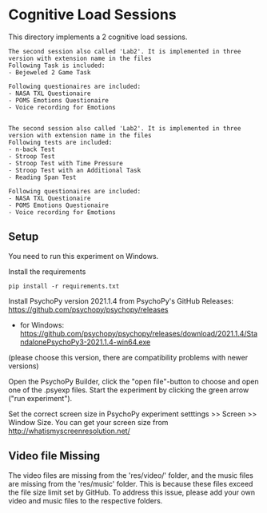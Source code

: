# Cognitive Load Sessions

This directory implements a 2 cognitive load sessions.

    The second session also called 'Lab2'. It is implemented in three version with extension name in the files
    Following Task is included:
    - Bejeweled 2 Game Task

    Following questionaires are included:
    - NASA TXL Questionaire
    - POMS Emotions Questionaire
    - Voice recording for Emotions


    The second session also called 'Lab2'. It is implemented in three version with extension name in the files
    Following tests are included:
    - n-back Test
    - Stroop Test
    - Stroop Test with Time Pressure
    - Stroop Test with an Additional Task
    - Reading Span Test

    Following questionaires are included:
    - NASA TXL Questionaire
    - POMS Emotions Questionaire
    - Voice recording for Emotions

## Setup

You need to run this experiment on Windows.

Install the requirements

`pip install -r requirements.txt`

Install PsychoPy version 2021.1.4 from PsychoPy's GitHub Releases: https://github.com/psychopy/psychopy/releases 
- for Windows: https://github.com/psychopy/psychopy/releases/download/2021.1.4/StandalonePsychoPy3-2021.1.4-win64.exe 

(please choose this version, there are compatibility problems with newer versions)

Open the PsychoPy Builder, click the "open file"-button to choose and open one of the .psyexp files. Start the experiment by clicking the green arrow ("run experiment").

Set the correct screen size in PsychoPy experiment setttings >> Screen >> Window Size. You can get your screen size from http://whatismyscreenresolution.net/ 


## Video file Missing
The video files are missing from the 'res/video/' folder, and the music files are missing from the 'res/music' folder. This is because these files exceed the file size limit set by GitHub.
To address this issue, please add your own video and music files to the respective folders. 



